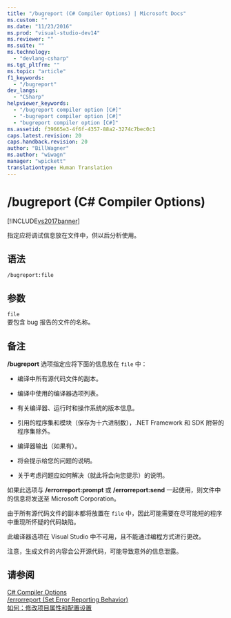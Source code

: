 ```yaml
---
title: "/bugreport (C# Compiler Options) | Microsoft Docs"
ms.custom: ""
ms.date: "11/23/2016"
ms.prod: "visual-studio-dev14"
ms.reviewer: ""
ms.suite: ""
ms.technology: 
  - "devlang-csharp"
ms.tgt_pltfrm: ""
ms.topic: "article"
f1_keywords: 
  - "/bugreport"
dev_langs: 
  - "CSharp"
helpviewer_keywords: 
  - "/bugreport compiler option [C#]"
  - "-bugreport compiler option [C#]"
  - "bugreport compiler option [C#]"
ms.assetid: f39665e3-4f6f-4357-88a2-3274c7bec0c1
caps.latest.revision: 20
caps.handback.revision: 20
author: "BillWagner"
ms.author: "wiwagn"
manager: "wpickett"
translationtype: Human Translation
---
```

# /bugreport (C# Compiler Options)
[!INCLUDE[vs2017banner](../../../csharp/includes/vs2017banner.md)]

指定应将调试信息放在文件中，供以后分析使用。  
  
## 语法  
  
```  
/bugreport:file  
```  
  
## 参数  
 `file`  
 要包含 bug 报告的文件的名称。  
  
## 备注  
 **\/bugreport** 选项指定应将下面的信息放在 `file` 中：  
  
-   编译中所有源代码文件的副本。  
  
-   编译中使用的编译器选项列表。  
  
-   有关编译器、运行时和操作系统的版本信息。  
  
-   引用的程序集和模块（保存为十六进制数），.NET Framework 和 SDK 附带的程序集除外。  
  
-   编译器输出（如果有）。  
  
-   将会提示给您的问题的说明。  
  
-   关于考虑问题应如何解决（就此将会向您提示）的说明。  
  
 如果此选项与 **\/errorreport:prompt** 或 **\/errorreport:send** 一起使用，则文件中的信息将发送至 Microsoft Corporation。  
  
 由于所有源代码文件的副本都将放置在 `file` 中，因此可能需要在尽可能短的程序中重现所怀疑的代码缺陷。  
  
 此编译器选项在 Visual Studio 中不可用，且不能通过编程方式进行更改。  
  
 注意，生成文件的内容会公开源代码，可能导致意外的信息泄露。  
  
## 请参阅  
 [C\# Compiler Options](../../../csharp/language-reference/compiler-options/index.md)   
 [\/errorreport \(Set Error Reporting Behavior\)](../../../csharp/language-reference/compiler-options/errorreport-compiler-option.md)   
 [如何：修改项目属性和配置设置](http://msdn.microsoft.com/zh-cn/e7184bc5-2f2b-4b4f-aa9a-3ecfcbc48b67)